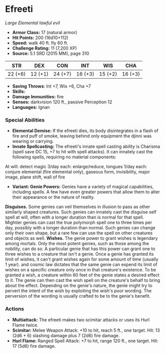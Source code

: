 # Efreeti

*Large* *Elemental* *lawful evil*

- **Armor Class:** 17 (natural armor)
- **Hit Points:** 200 (16d10+112)
- **Speed:** walk 40 ft. fly 60 ft.
- **Challenge Rating:** 11 (7,200 XP)
- **Source:** 5.1 SRD (2015 MM), page 310

| STR | DEX | CON | INT | WIS | CHA |
| --- | --- | --- | --- | --- | --- |
| 22 (+6) | 12 (+1) | 24 (+7) | 16 (+3) | 15 (+2) | 16 (+3) |

- **Saving Throws**: Int +7, Wis +6, Cha +7
- **Skills:** 
- **Damage Immunities:** fire
- **Senses:** darkvision 120 ft., passive Perception 12
- **Languages:** Ignan

### Special Abilities

- **Elemental Demise:** If the efreeti dies, its body disintegrates in a flash of fire and puff of smoke, leaving behind only equipment the djinni was wearing or carrying.
- **Innate Spellcasting:** The efreeti's innate spell casting ability is Charisma (spell save DC 15, +7 to hit with spell attacks). It can innately cast the following spells, requiring no material components:

At will: detect magic
3/day each: enlarge/reduce, tongues
1/day each: conjure elemental (fire elemental only), gaseous form, invisibility, major image, plane shift, wall of fire
- **Variant: Genie Powers:** Genies have a variety of magical capabilities, including spells. A few have even greater powers that allow them to alter their appearance or the nature of reality.

**Disguises.** Some genies can veil themselves in illusion to pass as other similarly shaped creatures. Such genies can innately cast the disguise self spell at will, often with a longer duration than is normal for that spell. Mightier genies can cast the true polymorph spell one to three times per day, possibly with a longer duration than normal. Such genies can change only their own shape, but a rare few can use the spell on other creatures and objects as well.
**Wishes.** The genie power to grant wishes is legendary among mortals. Only the most potent genies, such as those among the nobility, can do so. A particular genie that has this power can grant one to three wishes to a creature that isn't a genie. Once a genie has granted its limit of wishes, it can't grant wishes again for some amount of time (usually 1 year). and cosmic law dictates that the same genie can expend its limit of wishes on a specific creature only once in that creature's existence.
To be granted a wish, a creature within 60 feet of the genie states a desired effect to it. The genie can then cast the wish spell on the creature's behalf to bring about the effect. Depending on the genie's nature, the genie might try to pervert the intent of the wish by exploiting the wish's poor wording. The perversion of the wording is usually crafted to be to the genie's benefit.

### Actions

- **Multiattack:** The efreeti makes two scimitar attacks or uses its Hurl Flame twice.
- **Scimitar:** Melee Weapon Attack: +10 to hit, reach 5 ft., one target. Hit: 13 (2d6 + 6) slashing damage plus 7 (2d6) fire damage.
- **Hurl Flame:** Ranged Spell Attack: +7 to hit, range 120 ft., one target. Hit: 17 (5d6) fire damage.


